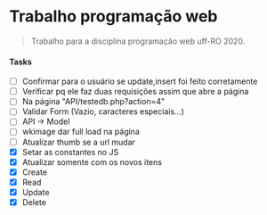 # Trabalho programação web

> Trabalho para a disciplina programação web uff-RO 2020.

#### Tasks
 - [ ] Confirmar para o usuário se update,insert foi feito corretamente
 - [ ] Verificar pq ele faz duas requisições assim que abre a página
 - [ ] Na página "API/testedb.php?action=4"
 - [ ] Validar Form (Vazio, caracteres especiais...)
 - [ ] API -> Model
 - [ ] wkimage dar full load na página
 - [ ] Atualizar thumb se a url mudar
 - [x] Setar as constantes no JS
 - [x] Atualizar somente com os novos itens
 - [x] Create
 - [x] Read
 - [x] Update
 - [x] Delete
